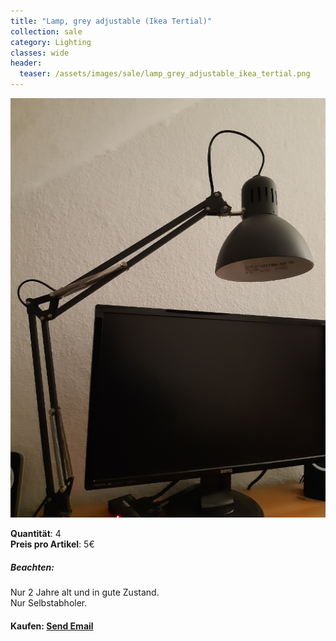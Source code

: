 ```yaml
---
title: "Lamp, grey adjustable (Ikea Tertial)"
collection: sale
category: Lighting
classes: wide
header: 
  teaser: /assets/images/sale/lamp_grey_adjustable_ikea_tertial.png
---
```




<a href="">
  <img src="/assets/images/sale/lamp_grey_adjustable_ikea_tertial.png" alt="Lamp, grey adjustable (Ikea Tertial)">
</a>

   **Quantit&#228;t**: 4  
   **Preis pro Artikel**: 5€  

##### Beachten:
Nur 2 Jahre alt und in gute Zustand.<br>Nur Selbstabholer.

#### Kaufen: <a href = "mailto:digitaldasler@gmail.com?subject=Lamp, grey adjustable (Ikea Tertial)">Send Email</a>

